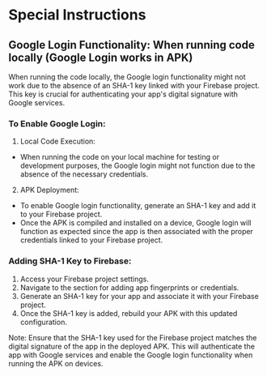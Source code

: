 # Special Instructions
## Google Login Functionality: When running code locally (Google Login works in APK)

When running the code locally, the Google login functionality might not work due to the absence of an SHA-1 key linked with your Firebase project. This key is crucial for authenticating your app's digital signature with Google services.

### To Enable Google Login:

1. Local Code Execution:

- When running the code on your local machine for testing or development purposes, the Google login might not function due to the absence of the necessary credentials.
  
2. APK Deployment:

- To enable Google login functionality, generate an SHA-1 key and add it to your Firebase project.
- Once the APK is compiled and installed on a device, Google login will function as expected since the app is then associated with the proper credentials linked to your Firebase project.

### Adding SHA-1 Key to Firebase:

1. Access your Firebase project settings.
2. Navigate to the section for adding app fingerprints or credentials.
3. Generate an SHA-1 key for your app and associate it with your Firebase project.
4. Once the SHA-1 key is added, rebuild your APK with this updated configuration.

Note: Ensure that the SHA-1 key used for the Firebase project matches the digital signature of the app in the deployed APK. This will authenticate the app with Google services and enable the Google login functionality when running the APK on devices.
